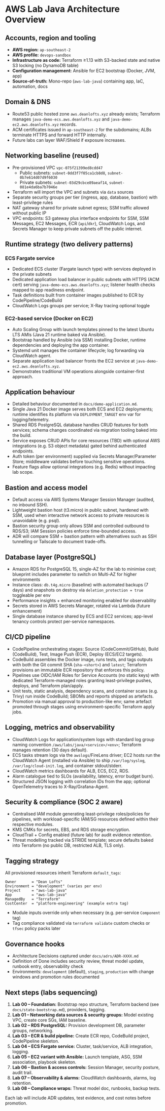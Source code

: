 # AWS Lab Java Architecture Overview

## Accounts, region and tooling

- **AWS region:** `ap-southeast-2`
- **AWS profile:** `devops-sandbox`
- **Infrastructure as code:** Terraform ≥1.13 with S3-backed state and native S3 locking (no DynamoDB table)
- **Configuration management:** Ansible for EC2 bootstrap (Docker, JVM, app)
- **Source-of-truth:** Mono-repo (`aws-lab-java`) containing app, IaC, automation, docs

## Domain & DNS

- Route53 public hosted zone `aws.deanlofts.xyz` already exists; Terraform manages `java-demo-ecs.aws.deanlofts.xyz` and `java-demo-ec2.aws.deanlofts.xyz` records.
- ACM certificates issued in `ap-southeast-2` for the subdomains; ALBs terminate HTTPS and forward HTTP internally.
- Future labs can layer WAF/Shield if exposure increases.

## Networking baseline (reused)

- Pre-provisioned VPC `vpc-075f21399ed8cdd47`
  - Public subnets: `subnet-0dd3f7f05ca1cb8d8`, `subnet-0b7e614d07d9f6030`
  - Private subnets: `subnet-03d29cbce89aeaf14`, `subnet-081e4da6ba7b7046e`
- Terraform will import the VPC and subnets via `data` sources
- Separate security groups per tier (ingress, app, database, bastion) with least-privilege rules
- NAT gateway shared for private subnet egress; SSM traffic allowed without public IP
- VPC endpoints: S3 gateway plus interface endpoints for SSM, SSM Messages, EC2 Messages, ECR (`api`/`dkr`), CloudWatch Logs, and Secrets Manager to keep private subnets off the public internet.

## Runtime strategy (two delivery patterns)

### ECS Fargate service

- Dedicated ECS cluster (Fargate launch type) with services deployed in the private subnets
- Dedicated application load balancer in public subnets with HTTPS (ACM cert) serving `java-demo-ecs.aws.deanlofts.xyz`; listener health checks mapped to app readiness endpoint.
- Task definitions built from container images published to ECR by CodePipeline/CodeBuild
- CloudWatch Logs groups per service; X-Ray tracing optional toggle

### EC2-based service (Docker on EC2)

- Auto Scaling Group with launch templates pinned to the latest Ubuntu LTS AMIs (Java 21 runtime baked via Ansible).
- Bootstrap handled by Ansible (via SSM) installing Docker, runtime dependencies and deploying the app container.
- Systemd unit manages the container lifecycle; log forwarding via CloudWatch agent.
- Separate application load balancer fronts the EC2 service at `java-demo-ec2.aws.deanlofts.xyz`.
- Demonstrates traditional VM operations alongside container-first approach.

## Application behaviour

- Detailed behaviour documented in `docs/demo-application.md`.
- Single Java 21 Docker image serves both ECS and EC2 deployments; runtime identifies its platform via `DEPLOYMENT_TARGET` env var for logging/telemetry.
- Shared RDS PostgreSQL database handles CRUD features for both services; schema changes coordinated via migration tooling baked into the build.
- Service exposes CRUD APIs for core resources (TBD) with optional AWS integrations (e.g. S3 object metadata) gated behind authenticated endpoints.
- Auth token (per environment) supplied via Secrets Manager/Parameter Store; middleware validates before touching sensitive operations.
- Feature flags allow optional integrations (e.g. Redis) without impacting lab scope.

## Bastion and access model

- Default access via AWS Systems Manager Session Manager (audited, no inbound SSH).
- Lightweight bastion host (t3.micro) in public subnet, hardened with SSM, used when interactive network access to private resources is unavoidable (e.g. psql).
- Bastion security group only allows SSM and controlled outbound to RDS/S3; IAM Session policies enforce time-bounded access.
- ADR will compare SSM + bastion pattern with alternatives such as SSH tunnelling or Tailscale to document trade-offs.

## Database layer (PostgreSQL)

- Amazon RDS for PostgreSQL 15, single-AZ for the lab to minimise cost; blueprint includes parameter to switch on Multi-AZ for higher environments
- Instance class: `db.t4g.micro` (baseline) with automated backups (7 days) and snapshots on destroy via `deletion_protection = true` toggleable per env
- Performance insights + enhanced monitoring enabled for observability
- Secrets stored in AWS Secrets Manager, rotated via Lambda (future enhancement)
- Single database instance shared by ECS and EC2 services; app-level tenancy controls protect per-service namespaces.

## CI/CD pipeline

- CodePipeline orchestrating stages: Source (CodeCommit/GitHub), Build (CodeBuild), Test, Image Push (ECR), Deploy (ECS/EC2 targets).
- CodeBuild assembles the Docker image, runs tests, and tags outputs with both the Git commit SHA (`sha-<short>`) and `latest`; Terraform provisions an immutable ECR repository that enforces this policy.
- Pipelines use OIDC/IAM Roles for Service Accounts (no static keys) with dedicated Terraform-managed roles granting least-privilege pushes, deploys, and Terraform plan/apply.
- Unit tests, static analysis, dependency scans, and container scans (e.g. Trivy) run inside CodeBuild; SBOMs and reports shipped as artefacts.
- Promotion via manual approval to production-like env; same artefact promoted through stages using environment-specific Terraform apply jobs.

## Logging, metrics and observability

- CloudWatch Logs for application/system logs with standard log group naming convention `/aws/labs/java/<service>/<env>`; Terraform manages retention (30 days default).
- ECS tasks stream logs via the `awslogs`/FireLens driver; EC2 hosts run the CloudWatch Agent (installed via Ansible) to ship `/var/log/syslog`, `/var/log/cloud-init.log`, and container stdout/stderr.
- CloudWatch metrics dashboards for ALB, ECS, EC2, RDS.
- Alarm catalogue tied to SLOs (availability, latency, error budget burn).
- Structured JSON logging with correlation IDs from the app; optional OpenTelemetry traces to X-Ray/Grafana-Agent.

## Security & compliance (SOC 2 aware)

- Centralised IAM module generating least-privilege roles/policies for pipelines, with workload-specific IAM/SG resources defined within their respective modules.
- KMS CMKs for secrets, EBS, and RDS storage encryption.
- CloudTrail + Config enabled (future lab) for audit evidence retention.
- Threat modelling tracked via STRIDE template; secure defaults baked into Terraform (no public DB, restricted ALB, TLS only).

## Tagging strategy

All provisioned resources inherit Terraform `default_tags`:

```
Owner       = "Dean Lofts"
Environment = "development" (varies per env)
Project     = "aws-lab-java"
App         = "aws-lab-java"
ManagedBy   = "Terraform"
CostCenter  = "platform-engineering" (example extra tag)
```

- Module inputs override only when necessary (e.g. per-service `Component` tag)
- Tag compliance validated via `terraform validate` custom checks or `tfsec` policy packs later

## Governance hooks

- Architecture Decisions captured under `docs/adrs/ADR-XXXX.md`
- Definition of Done includes security review, threat model update, runbook entry, observability check
- Environments: `development` (default), `staging`, `production` with change windows and promotion rules documented

## Next steps (labs sequencing)

1. **Lab 00 – Foundation:** Bootstrap repo structure, Terraform backend (see `docs/state-bootstrap.md`), providers, tagging.
2. **Lab 01 – Networking data sources & security groups:** Model existing VPC, create core SGs, IAM baseline.
3. **Lab 02 – RDS PostgreSQL:** Provision development DB, parameter groups, networking.
4. **Lab 03 – ECR & build pipeline:** Create ECR repo, CodeBuild project, CodePipeline skeleton.
5. **Lab 04 – ECS Fargate service:** Cluster, task/service, ALB integration, logging.
6. **Lab 05 – EC2 variant with Ansible:** Launch template, ASG, SSM association, playbook skeleton.
7. **Lab 06 – Bastion & access controls:** Session Manager, security posture, audit trail.
8. **Lab 07 – Observability & alarms:** CloudWatch dashboards, alarms, log retention.
9. **Lab 08 – Compliance wraps:** Threat model doc, runbooks, backup tests.

Each lab will include ADR updates, test evidence, and cost notes before promotion.
